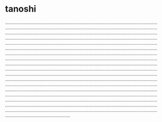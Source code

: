 # tanoshi

.............................................................................................................................................................................................................................................................................................................................................................................................................................................................................................................................................................................................................................................................................................................................................................................................................................................................................................................................................................................................................................................................................................................................................................................................................................................................................................................................................................................................................................................................................................................................................................................................................................................................................................................................................................................................................................................................................................................................................................................................................................................................................................................................................................................................................................................................................................................................................................................